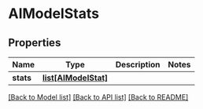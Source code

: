 # AIModelStats

## Properties

Name | Type | Description | Notes
------------ | ------------- | ------------- | -------------
**stats** | [**list[AIModelStat]**](AIModelStat.md) |  | 

[[Back to Model list]](../README.md#models) [[Back to API list]](../README.md#api-endpoints) [[Back to README]](../README.md)


